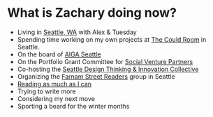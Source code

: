 
# What is Zachary doing now?

- Living in [Seattle, WA](http://zxmth.us/1PzqBgr) with Alex & Tuesday
- Spending time working on my own projects at [The Could Room](http://zxmth.us/1Pzqi5c) in Seattle.
- On the board of [AIGA Seattle](http://zxmth.us/1PzqoKi)
- On the Portfolio Grant Committee for [Social Venture Partners](http://zxmth.us/1PzqmC8)
- Co-hosting the [Seattle Design Thinking & Innovation Collective](http://zxmth.us/1PzqtNZ)
- Organizing the [Farnam Street Readers](http://zxmth.us/1Pzqstq) group in Seattle
- [Reading as much as I can](http://zxmth.us/1R0DeV4)
- Trying to write more
- Considering my next move
- Sporting a beard for the winter months

